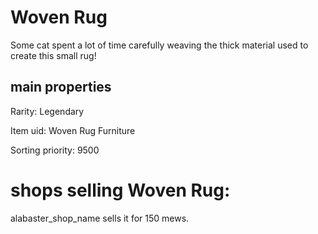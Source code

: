 # Woven Rug

Some cat spent a lot of time carefully weaving the thick material used to create this small rug!

## main properties

Rarity: Legendary

Item uid: Woven Rug Furniture

Sorting priority: 9500

# shops selling Woven Rug:

alabaster_shop_name sells it for 150 mews.